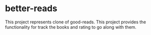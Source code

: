 # better-reads
This project represents clone of good-reads. This project provides the functionality for track the books and rating to go along with them.
